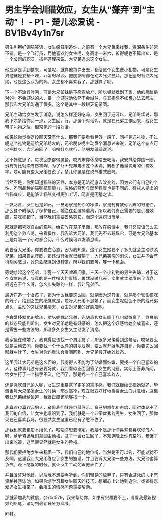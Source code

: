 # 男生学会训猫效应，女生从“嫌弃”到“主动”！ - P1 - 楚儿恋爱说 - BV1Bv4y1n7sr

男生利用好训猫笑语，女生疯狂倒追你，之前有一个大兄弟来找我，资深条件非常不错，是一个飞行员，而他喜欢的女生呢，身高才一米六，长得呢也不算出众，是一个公司的职员，按照道理来说，大兄弟追求这个女生。

他应该是手到擒来，可是呢，就算他每次出去，都给这个女生送小礼物，可是女生对他就是爱搭不理，非常的冷淡，他朋友啊都在劝大兄弟放弃，那在座的各位大兄弟，也是这么认为的吗，女生都不喜欢我了，那就算了呗。

下一个不浪费时间，可是大兄弟就是不愿意放弃，所以呢就找到了我，他的思路是对的，不会游泳的人，换一个游泳池依然不会游泳，与其抱怨不如想办法去解决，那我和大兄弟沟通了很多，这个是其中一段聊天记录啊。

兄弟主动给女生发了消息，说怎么样还好吃吗，女生回了还可以，兄弟继续说，那我下次多给你买一点，女生回，行，那这个对话呢，就是在兄弟工作回来，给女生带了礼物之后，很常见的一段对话。

如果说你觉得这段聊天没有什么，那我们要看看另外一段了，同样是送礼物，不过呢这个礼物是送给兄弟朋友的，兄弟朋友呢主动发个消息过来说，兄弟这个有点可以啊好吃，大兄弟回了，哈哈好吃就行，他朋友继续说道。

太不好意思了，每次回来都带这些，哎周末你休息啥去喝酒，我安排给你围一圈，没有对比就没有伤害啊，为了让大兄弟走出这个困境，我教了他最实用的训猫效率，哎可能有些大兄弟要说了，楚儿你这是在说气猫效应吗。

当然不是，你要知道猫咪的天性，本身是无法彻底去改变的，因为它们有自己的个性，不同品种的猫咪抗压能力，性格的强势与弱势程度也是不同的，有些人提出的气猫效应，是能够让猫咪变得更加听话，简直是无稽之谈。

一派胡言，女生也是如此，一旦她察觉到你的冷漠，察觉到有被你丢弃的可能性，那么这个时候为了保护自己，她往往会选择逃离，所以我们真正需要的是训猫效应，猫咪犯错了，当然我们需要去惩罚它，而这个惩罚很简单。

那就是把喜欢自由的猫咪，给它放在笼子里面，那放在感情中，我们又应该怎么去利用这个效应呢，来看操作，我告诉大兄弟，我们先不去联系它，可是大兄弟基本上是每隔一个小时都会问，什么时候可以发消息啊。

我告诉大兄弟，你要稳住心态，因为我知道，这个女生她要不了多久就会主动联系兄弟，如果自乱阵脚，那还没开始就已经输了，大兄弟突然的消失，女生并不会有特别的感觉，她只会感觉到很舒服，所以我们要等，等一个机会。

等她想起这个兄弟，毕竟一个天天嘘寒问暖，三天一个小礼物的男生失踪，对于这个女生来说，它真的是一件很大的事情，果然没过几天，女生就主动发来了消息，最近在干什么呀，怎么和失踪的一样，我让兄弟回。

最近在追一个女孩子，那为什么我要这么回，就是因为这句话，就是那个管住猫咪的笼子，给到女生的感觉就是，哎呀大兄弟不追她了，而女生呢就会不断的给兄弟点头，主动的来找兄弟聊天，女生对兄弟的好感度呢。

也会潜移默化的增加，所以呢我让兄弟，先随意和女生聊了几句就撤离了，但目前的状态只能判断出，女生对兄弟她是有好感的，怎么把这个好感给她变成喜欢，还是需要一些方法的，那没多久女生又主动发了消息。

我家里在催婚了，我觉得应该找一个男朋友了，那很多兄弟看到这句话，哎呀要么就是主动去问，你要找一个什么样的男朋友啊，要么就开始毛遂自荐，你要这么回那就中计了，女生对你的看法会瞬间回到，大兄弟最开始的状态。

这里我让大兄弟是这么回的，我觉得人不能为了结婚而结婚，要找一个自己喜欢的人，这种事儿没有必要将就，我们看似正面回答了女生的问题，实际上答非所问，给女生打了一个措手不及，他回了，那是找一个自己喜欢的人。

还是喜欢自己的人呢，女生这里暴露了更多的需求感，我们就继续无视她就好，毕竟当时大兄弟追女生的时候，那么高冷，现在就要好好地看看女生的诚意喽，这里我让兄弟继续回道，我反正应该能够找一个。

我喜欢也喜欢我的人，这里我们就是继续展示，自己的框架和态度，同时体现出了我们的自信，让女生也意识到了，我们就是一个非常优秀的男生，女生回了，那你现在还喜欢我吗，很显然女生这里已经有了憋不住了。

那我们就要更加不用慌了，哈哈你想要确定，我是不是那个你喜欢也喜欢你的人呀，步步紧逼我们拿回主动权，过了一会女生回了，不知道晚上你有空吗，我饿了出来吃饭，这里很显然就是女生的矜持。

那我们要拒绝女生来稳固一下，我们自己的地位吗，当然是不可以的，不能过犹不及啊，这里我让大兄弟答应了女生的邀请，并且告诉大兄弟一些方法，大兄弟也算争气，晚上吃饭的时候，就让女生主动的跟他表白了。

并且发誓对他好，以后我不想要再听到，你们轻易的放弃了，只有会游泳的人才有资格换游泳池，如果你想学习跟女生聊天的技巧，想细心上让她到追你，或者有恋爱追女生相亲了，会发生的情感问题需要帮助。

那就添加我的微信，@xtxt579，我来帮助你，如果有兴趣要不上，请看我最新视频的结尾，请勾到最新联系方式哦。

拜拜。